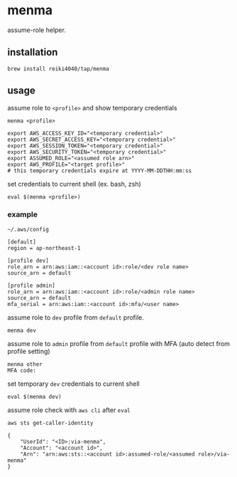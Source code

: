 menma
===

assume-role helper.

## installation

```
brew install reiki4040/tap/menma
```

## usage

assume role to `<profile>` and show temporary credentials
```
menma <profile>
```

```
export AWS_ACCESS_KEY_ID="<temporary credential>"
export AWS_SECRET_ACCESS_KEY="<temporary credential>"
export AWS_SESSION_TOKEN="<temporary credential>"
export AWS_SECURITY_TOKEN="<temporary credential>"
export ASSUMED_ROLE="<assumed role arn>"
export AWS_PROFILE="<target profile>"
# this temporary credentials expire at YYYY-MM-DDTHH:mm:ss
```

set credentials to current shell (ex. bash, zsh)
```
eval $(menma <profile>)
```

### example

`~/.aws/config`
```
[default]
region = ap-northeast-1

[profile dev]
role_arn = arn:aws:iam::<account id>:role/<dev role name>
source_arn = default

[profile admin]
role_arn = arn:aws:iam::<account id>:role/<admin role name>
source_arn = default
mfa_serial = arn:aws:iam::<account id>:mfa/<user name>
```

assume role to `dev` profile from `default` profile.
```
menma dev
```

assume role to `admin` profile from `default` profile with MFA (auto detect from profile setting)
```
menma other
MFA code: 
```

set temporary `dev` credentials to current shell 
```
eval $(menma dev)
```

assume role check with `aws cli` after `eval`
```
aws sts get-caller-identity
```

```
{
    "UserId": "<ID>:via-menma",
    "Account": "<account id>",
    "Arn": "arn:aws:sts::<account id>:assumed-role/<assumed role>/via-menma"
}
```